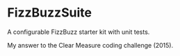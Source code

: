 # FizzBuzzSuite

A configurable FizzBuzz starter kit with unit tests.

My answer to the Clear Measure coding challenge (2015).
